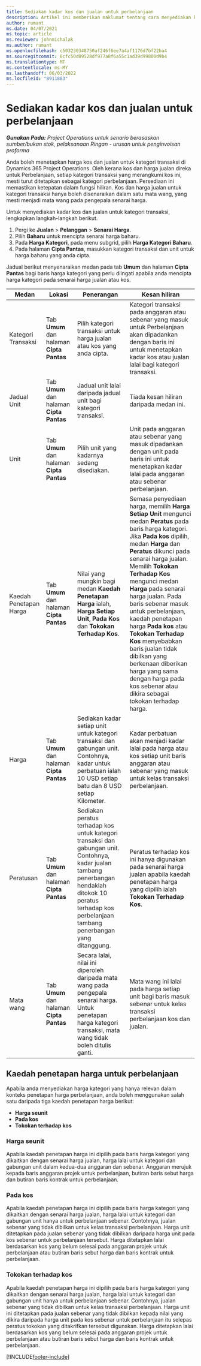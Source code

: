 ```yaml
---
title: Sediakan kadar kos dan jualan untuk perbelanjaan
description: Artikel ini memberikan maklumat tentang cara menyediakan kos dan kadar jualan untuk kategori transaksi dan perbelanjaan.
author: rumant
ms.date: 04/07/2021
ms.topic: article
ms.reviewer: johnmichalak
ms.author: rumant
ms.openlocfilehash: c503230348750af246f6ee7a4af1176d7bf22ba4
ms.sourcegitcommit: 6cfc50d89528df977a8f6a55c1ad39d99800d9b4
ms.translationtype: MT
ms.contentlocale: ms-MY
ms.lasthandoff: 06/03/2022
ms.locfileid: "8911883"
---
```

# <a name="set-up-cost-and-sales-rates-for-expenses"></a>Sediakan kadar kos dan jualan untuk perbelanjaan

_**Gunakan Pada:** Project Operations untuk senario berasaskan sumber/bukan stok, pelaksanaan Ringan - urusan untuk penginvoisan proforma_

Anda boleh menetapkan harga kos dan jualan untuk kategori transaksi di Dynamics 365 Project Operations. Oleh kerana kos dan harga jualan direka untuk Perbelanjaan, setiap kategori transaksi yang merangkumi kos ini, mesti turut ditetapkan sebagai kategori perbelanjaan. Persediaan ini memastikan ketepatan dalam fungsi hiliran. Kos dan harga jualan untuk kategori transaksi hanya boleh disenaraikan dalam satu mata wang, yang mesti menjadi mata wang pada pengepala senarai harga.

Untuk menyediakan kadar kos dan jualan untuk kategori transaksi, lengkapkan langkah-langkah berikut. 

1. Pergi ke **Jualan** > **Pelanggan** > **Senarai Harga**.
2. Pilih **Baharu** untuk mencipta senarai harga baharu. 
3. Pada **Harga Kategori**, pada menu subgrid, pilih **Harga Kategori Baharu**. 
4. Pada halaman **Cipta Pantas**, masukkan kategori transaksi dan unit untuk harga baharu yang anda cipta.

Jadual berikut menyenaraikan medan pada tab **Umum** dan halaman **Cipta Pantas** bagi baris harga kategori yang perlu diingati apabila anda mencipta harga kategori pada senarai harga jualan atau kos.

| Medan | Lokasi | Penerangan | Kesan hiliran |
| --- | --- | --- | --- |
| Kategori Transaksi | Tab **Umum** dan halaman **Cipta Pantas** | Pilih kategori transaksi untuk harga jualan atau kos yang anda cipta. | Kategori transaksi pada anggaran atau sebenar yang masuk untuk Perbelanjaan akan dipadankan dengan baris ini untuk menetapkan kadar kos atau jualan lalai bagi kategori transaksi. |
| Jadual Unit | Tab **Umum** dan halaman **Cipta Pantas** | Jadual unit lalai daripada jadual unit bagi kategori transaksi. | Tiada kesan hiliran daripada medan ini. |
| Unit | Tab **Umum** dan halaman **Cipta Pantas** | Pilih unit yang kadarnya sedang disediakan. | Unit pada anggaran atau sebenar yang masuk dipadankan dengan unit pada baris ini untuk menetapkan kadar lalai pada anggaran atau sebenar perbelanjaan. |
| Kaedah Penetapan Harga | Tab **Umum** dan halaman **Cipta Pantas** | Nilai yang mungkin bagi medan **Kaedah Penetapan Harga** ialah, **Harga Setiap Unit**, **Pada Kos** dan **Tokokan Terhadap Kos**. | Semasa penyediaan harga, memilih **Harga Setiap Unit** mengunci medan **Peratus** pada baris harga kategori. Jika **Pada kos** dipilih, medan **Harga** dan **Peratus** dikunci pada senarai harga jualan. Memilih **Tokokan Terhadap Kos** mengunci medan **Harga** pada senarai harga jualan. Pada baris sebenar masuk untuk perbelanjaan, kaedah penetapan harga **Pada kos** atau **Tokokan Terhadap Kos** menyebabkan baris jualan tidak dibilkan yang berkenaan diberikan harga yang sama dengan harga pada kos sebenar atau dikira sebagai tokokan terhadap harga. |
| Harga | Tab **Umum** dan halaman **Cipta Pantas** | Sediakan kadar setiap unit untuk kategori transaksi dan gabungan unit. Contohnya, kadar untuk perbatuan ialah 10 USD setiap batu dan 8 USD setiap Kilometer. | Kadar perbatuan akan menjadi kadar lalai pada harga atau kos setiap unit baris anggaran atau sebenar yang masuk untuk kelas transaksi perbelanjaan.|
| Peratusan | Tab **Umum** dan halaman **Cipta Pantas** | Sediakan peratus terhadap kos untuk kategori transaksi dan gabungan unit. Contohnya, kadar jualan tambang penerbangan hendaklah ditokok 10 peratus terhadap kos perbelanjaan tambang penerbangan yang ditanggung. | Peratus terhadap kos ini hanya digunakan pada senarai harga jualan apabila kaedah penetapan harga yang dipilih ialah **Tokokan Terhadap Kos**. |
| Mata wang | Tab **Umum** dan halaman **Cipta Pantas** | Secara lalai, nilai ini diperoleh daripada mata wang pada pengepala senarai harga. Untuk penetapan harga kategori transaksi, mata wang tidak boleh ditulis ganti. | Mata wang ini lalai pada harga setiap unit bagi baris masuk sebenar untuk kelas transaksi perbelanjaan kos dan jualan. |

## <a name="pricing-methods-for-expenses"></a>Kaedah penetapan harga untuk perbelanjaan

Apabila anda menyediakan harga kategori yang hanya relevan dalam konteks penetapan harga perbelanjaan, anda boleh menggunakan salah satu daripada tiga kaedah penetapan harga berikut:

- **Harga seunit**
- **Pada kos**
- **Tokokan terhadap kos**

### <a name="price-per-unit"></a>Harga seunit
Apabila kaedah penetapan harga ini dipilih pada baris harga kategori yang dikaitkan dengan senarai harga jualan, harga lalai untuk kategori dan gabungan unit dalam kedua-dua anggaran dan sebenar. Anggaran merujuk kepada baris anggaran projek untuk perbelanjaan, butiran baris sebut harga dan butiran baris kontrak untuk perbelanjaan.

### <a name="at-cost"></a>Pada kos
Apabila kaedah penetapan harga ini dipilih pada baris harga kategori yang dikaitkan dengan senarai harga jualan, harga lalai untuk kategori dan gabungan unit hanya untuk perbelanjaan sebenar. Contohnya, jualan sebenar yang tidak dibilkan untuk kelas transaksi perbelanjaan. Harga unit ditetapkan pada jualan sebenar yang tidak dibilkan daripada harga unit pada kos sebenar untuk perbelanjaan tersebut. Harga ditetapkan lalai berdasarkan kos yang belum selesai pada anggaran projek untuk perbelanjaan atau butiran baris sebut harga dan baris kontrak untuk perbelanjaan.

### <a name="markup-over-cost"></a>Tokokan terhadap kos
Apabila kaedah penetapan harga ini dipilih pada baris harga kategori yang dikaitkan dengan senarai harga jualan, harga lalai untuk kategori dan gabungan unit hanya untuk perbelanjaan sebenar. Contohnya, jualan sebenar yang tidak dibilkan untuk kelas transaksi perbelanjaan. Harga unit ini ditetapkan pada jualan sebenar yang tidak dibilkan kepada nilai yang dikira daripada harga unit pada kos sebenar untuk perbelanjaan itu selepas peratus tokokan yang ditakrifkan tersebut digunakan. Harga ditetapkan lalai berdasarkan kos yang belum selesai pada anggaran projek untuk perbelanjaan atau butiran baris sebut harga dan baris kontrak untuk perbelanjaan.


[!INCLUDE[footer-include](../includes/footer-banner.md)]
